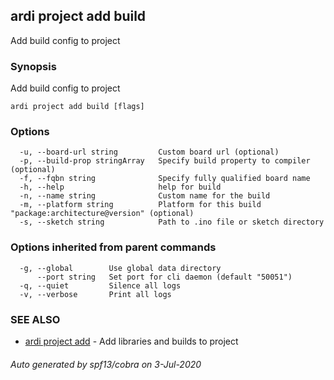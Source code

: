 ## ardi project add build

Add build config to project

### Synopsis


Add build config to project

```
ardi project add build [flags]
```

### Options

```
  -u, --board-url string         Custom board url (optional)
  -p, --build-prop stringArray   Specify build property to compiler (optional)
  -f, --fqbn string              Specify fully qualified board name
  -h, --help                     help for build
  -n, --name string              Custom name for the build
  -m, --platform string          Platform for this build "package:architecture@version" (optional)
  -s, --sketch string            Path to .ino file or sketch directory
```

### Options inherited from parent commands

```
  -g, --global        Use global data directory
      --port string   Set port for cli daemon (default "50051")
  -q, --quiet         Silence all logs
  -v, --verbose       Print all logs
```

### SEE ALSO

* [ardi project add](ardi_project_add.md)	 - Add libraries and builds to project

###### Auto generated by spf13/cobra on 3-Jul-2020
